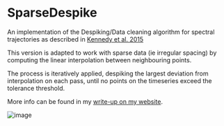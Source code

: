 # SparseDespike
An implementation of the Despiking/Data cleaning algorithm for spectral trajectories as described in [Kennedy et al. 2015](http://osu-wams-blogs-uploads.s3.amazonaws.com/blogs.dir/2108/files/2015/05/Kennedy_etal2010.pdf)

This version is adapted to work with sparse data (ie irregular spacing) by computing the linear interpolation between neighbouring points.

The process is iteratively applied, despiking the largest deviation from interpolation on each pass, until no points on the timeseries exceed the tolerance threshold.

More info can be found in my [write-up on my website](https://levikeay.github.io/Project_Site/blog/Spectral_despike).

![image](https://user-images.githubusercontent.com/63168148/186097612-0c4c06d0-09df-4e83-b4fe-889eccd94588.gif)
